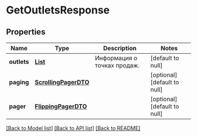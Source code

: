 # GetOutletsResponse
## Properties

| Name | Type | Description | Notes |
|------------ | ------------- | ------------- | -------------|
| **outlets** | [**List**](FullOutletDTO.md) | Информация о точках продаж. | [default to null] |
| **paging** | [**ScrollingPagerDTO**](ScrollingPagerDTO.md) |  | [optional] [default to null] |
| **pager** | [**FlippingPagerDTO**](FlippingPagerDTO.md) |  | [optional] [default to null] |

[[Back to Model list]](../README.md#documentation-for-models) [[Back to API list]](../README.md#documentation-for-api-endpoints) [[Back to README]](../README.md)

